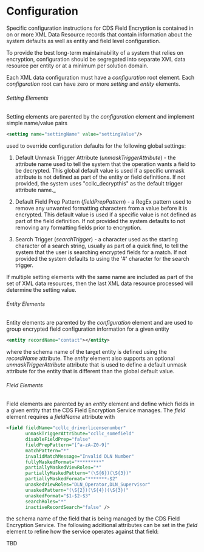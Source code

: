 # Configuration

Specific configuration instructions for CDS Field Encryption is contained in 
on or more XML Data Resource records that contain information about the system
defaults as well as entity and field level configuration.

To provide the best long-term maintainability of a system that relies on encryption,
configuration should be segregated into separate XML data resource per entity or at
a minimum per solution domain. 

Each XML data configuration must have a _configuration_ root element. Each _configuration_ 
root can have zero or more _setting_ and _entity_ elements.

###### Setting Elements

Setting elements are parented by the _configuration_ element and implement simple name/value pairs 
```xml
<setting name="settingName" value="settingValue"/>
```
used to override configuration defaults for the following global settings:

1. Default Unmask Trigger Attribute (_unmaskTriggerAttribute_) - the attribute name used to tell the system that the operation 
wants a field to be decrypted. This global default value is used if a specific unmask attribute is
not defined as part of the entity or field definitions. If not provided, the system uses "ccllc_decrypthis" 
as the default trigger attribute name._

2. Default Field Prep Pattern (_fieldPrepPattern_) - a RegEx pattern used to remove any unwanted
formatting characters from a value before it is encrypted. This default value is used if a specific
value is not defined as part of the field definition. If not provided the system defaults to not
removing any formatting fields prior to encryption.

3. Search Trigger (_searchTrigger_) - a character used as the starting character of a search string,
usually as part of a quick find, to tell the system that the user is searching encrypted fields
for a match. If not provided the system defaults to using the '#' character for the search trigger.

If multiple setting elements with the same name are included as part of the set
of XML data resources, then the last XML data resource processed will determine the
setting value.

###### Entity Elements

Entity elements are parented by the _configuration_ element and are used to group encrypted field configuration 
information for a given entity
```xml
<entity recordName="contact"></entity>
```
where the schema name of the target entity is defined using the _recordName_ attribute. The _entity_ 
element also supports an optional _unmaskTriggerAttribute_ attribute that is used to define a 
default unmask attribute for the entity that is different than the global default value.

###### Field Elements

Field elements are parented by an _entity_ element and define which fields in a given entity that the
CDS Field Encryption Service manages. The _field_ element requires a _fieldName_ attribute with

```xml
<field fieldName="ccllc_driverlicensenumber"
       unmaskTriggerAttribute="ccllc_somefield"
       disableFieldPrep="false"
       fieldPrepPattern="[^a-zA-Z0-9]"
       matchPattern="*"
       invalidMatchMessage="Invalid DLN Number"
       fullyMaskedFormat="*********"
       partiallyMaskedViewRoles="*"
       partiallyMaskedPattern="(\S{6})(\S{3})"
       partiallyMaskedFormat="*******-$2"
       unaskedViewRoles="DLN_Operator,DLN_Supervisor"
       unaskedPattern="(\S{2})(\S{4})(\S{3})"
       unaskedFormat="$1-$2-$3"
       searchRoles="*"
       inactiveRecordSearch="false" />
``` 

the schema name of the field that is being managed by the CDS Field Encryption Service. The following additional
attributes can be set in the _field_ element to refine how the service operates against that field:

TBD


